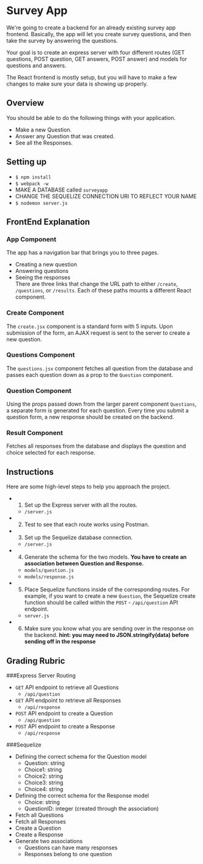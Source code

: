 # Survey App
We're going to create a backend for an already existing survey app frontend. Basically, the app will let you create survey questions, and then take the survey by answering the questions.

Your goal is to create an express server with four different routes (GET questions, POST question, GET answers, POST answer) and models for questions and answers. 

The React frontend is mostly setup, but you will have to make a few changes to make sure your data is showing up properly.

## Overview 
You should be able to do the following things with your application.
* Make a new Question.
* Answer any Question that was created. 
* See all the Responses.

## Setting up 
* `$ npm install`
* `$ webpack -w`
* MAKE A DATABASE called `surveyapp`
* CHANGE THE SEQUELIZE CONNECTION URI TO REFLECT YOUR NAME
* `$ nodemon server.js`

## FrontEnd Explanation
### App Component
The app has a navigation bar that brings you to three pages.
* Creating a new question
* Answering questions
* Seeing the responses <br/>
There are three links that change the URL path to either `/create`, `/questions`, or `/results`. Each of these paths mounts a different React component.   

### Create Component
The `create.jsx` component is a standard form with 5 inputs. Upon submission of the form, an AJAX request is sent to the server to create a new question.

### Questions Component
The `questions.jsx` component fetches all question from the database and passes each question down as a prop to the `Question` component.

### Question Component
Using the props passed down from the larger parent component `Questions`, a separate form is generated for each question. Every time you submit a question form, a new response should be created on the backend.

### Result Component
Fetches all responses from the database and displays the question and choice selected for each response.


## Instructions
Here are some high-level steps to help you approach the project.
* 1) Set up the Express server with all the routes. 
  - `/server.js`
* 2) Test to see that each route works using Postman.  
* 3) Set up the Sequelize database connection.
  - `/server.js` 
* 4) Generate the schema for the two models. **You have to create an association between Question and Response.**
  - `models/question.js`
  - `models/response.js` 
* 5) Place Sequelize functions inside of the corresponding routes. For example, if you want to create a new `Question`, the Sequelize create function should be called within the `POST` - `/api/question` API endpoint.
  - `server.js` 
* 6) Make sure you know what you are sending over in the response on the backend.
  **hint: you may need to JSON.stringify(data) before sending off in the response**

## Grading Rubric
###Express Server Routing
* `GET` API endpoint to retrieve all Questions
  - `/api/question`
* `GET` API endpoint to retrieve all Responses
  - `/api/response`
* `POST` API endpoint to create a Question
  - `/api/question`
* `POST` API endpoint to create a Response
  - `/api/response`

###Sequelize
* Defining the correct schema for the Question model
  - Question: string
  - Choice1: string
  - Choice2: string
  - Choice3: string
  - Choice4: string
* Defining the correct schema for the Response model
  - Choice: string
  - QuestionID: integer (created through the association)
* Fetch all Questions
* Fetch all Responses
* Create a Question
* Create a Response
* Generate two associations
  - Questions can have many responses
  - Responses belong to one question
